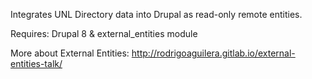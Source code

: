Integrates UNL Directory data into Drupal as read-only remote entities.

Requires: Drupal 8 & external_entities module

More about External Entities: http://rodrigoaguilera.gitlab.io/external-entities-talk/
